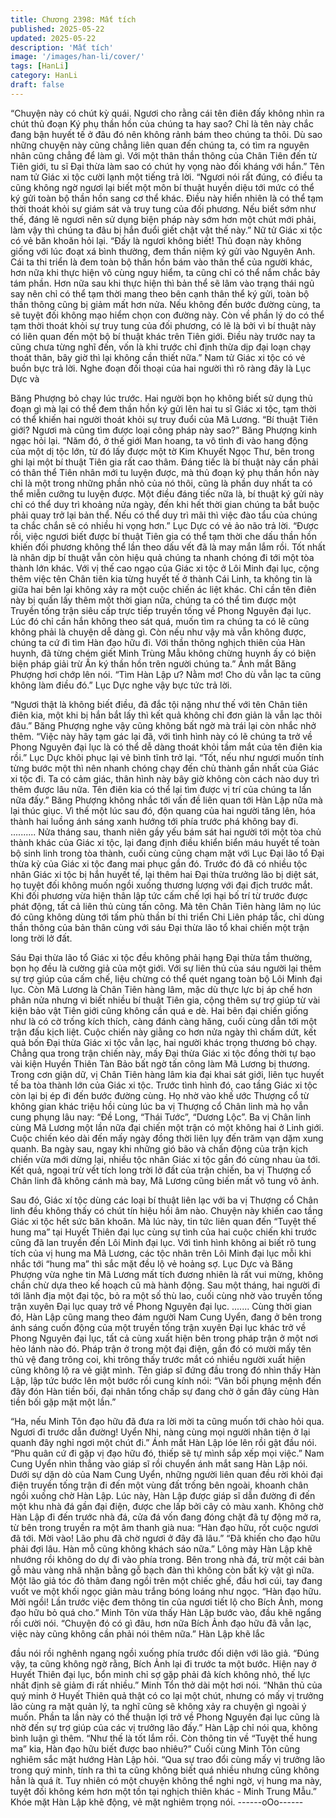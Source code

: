 ```yaml
---
title: Chương 2398: Mất tích
published: 2025-05-22
updated: 2025-05-22
description: 'Mất tích'
image: '/images/han-li/cover/'
tags: [HanLi]
category: HanLi
draft: false
---
```


“Chuyện này có chút kỳ quái. Ngươi cho rằng cái tên điên đấy
không nhìn ra chút thủ đoạn Ký phụ thần hồn của chúng ta hay
sao? Chỉ là tên này chắc đang bận huyết tế ở đâu đó nên không
rảnh bám theo chúng ta thôi. Dù sao những chuyện này cũng
chẳng liên quan đến chúng ta, có tìm ra nguyên nhân cũng chẳng
để làm gì. Với một thân thần thông của Chân Tiên đến từ Tiên
giới, tu sĩ Đại thừa làm sao có chút hy vọng nào đối kháng với
hắn.” Tên nam tử Giác xi tộc cười lạnh một tiếng trả lời.
“Ngươi nói rất đúng, có điều ta cũng không ngờ ngươi lại biết một
môn bí thuật huyền diệu tới mức có thể ký gửi toàn bộ thần hồn
sang cơ thể khác. Điều này hiển nhiên là có thể tạm thời thoát
khỏi sự giám sát và truy tung của đối phương. Nếu biết sớm như
thế, đáng lẽ ngươi nên sử dụng biện pháp này sớm hơn một chút
mới phải, làm vậy thì chúng ta đâu bị hắn đuổi giết chật vật thế
này.” Nữ tử Giác xi tộc có vẻ băn khoăn hỏi lại.
“Đấy là ngươi không biết! Thủ đoạn này không giống với lúc đoạt
xá bình thường, đem thần niệm ký gửi vào Nguyên Anh. Cái ta thi
triển là đem toàn bộ thần hồn bám vào thân thể của người khác,
hơn nữa khi thực hiện vô cùng nguy hiểm, ta cũng chỉ có thể nắm
chắc bảy tám phần. Hơn nữa sau khi thực hiện thì bản thể sẽ lâm
vào trạng thái ngủ say nên chỉ có thể tạm thời mang theo bên
cạnh thân thể ký gửi, toàn bộ thần thông cũng bị giảm mất hơn
nửa. Nếu không đến bước đường cùng, ta sẽ tuyệt đối không
mạo hiểm chọn con đường này. Còn về phần lý do có thể tạm thời
thoát khỏi sự truy tung của đối phương, có lẽ là bởi vì bí thuật này
có liên quan đến một bộ bí thuật khác trên Tiên giới. Điều này
trước nay ta cũng chưa từng nghĩ đến, vốn là khi trước chỉ định
thừa dịp đại loạn chạy thoát thân, bây giờ thì lại không cần thiết
nữa.” Nam tử Giác xi tộc có vẻ buồn bực trả lời.
Nghe đoạn đối thoại của hai người thì rõ ràng đây là Lục Dực và

Băng Phượng bỏ chạy lúc trước.
Hai người bọn họ không biết sử dụng thủ đoạn gì mà lại có thể
đem thần hồn ký gửi lên hai tu sĩ Giác xi tộc, tạm thời có thể khiến
hai người thoát khỏi sự truy đuổi của Mã Lương.
“Bí thuật Tiên giới? Ngươi mà cũng tìm được loại công pháp này
sao?” Băng Phượng kinh ngạc hỏi lại.
“Năm đó, ở thế giới Man hoang, ta vô tình đi vào hang động của
một dị tộc lớn, từ đó lấy được một tờ Kim Khuyết Ngọc Thư, bên
trong ghi lại một bí thuật Tiên gia rất cao thâm. Đáng tiếc là bí
thuật này cần phải có thân thể Tiên nhân mới tu luyện được, mà
thủ đoạn ký phụ thần hồn này chỉ là một trong những phần nhỏ
của nó thôi, cũng là phần duy nhất ta có thể miễn cưỡng tu luyện
được. Một điều đáng tiếc nữa là, bí thuật ký gửi này chỉ có thể
duy trì khoảng nửa ngày, đến khi hết thời gian chúng ta bắt buộc
phải quay trở lại bản thể. Nếu có thể duy trì mãi thì việc đào tẩu
của chúng ta chắc chắn sẽ có nhiều hi vọng hơn.” Lục Dực có vẻ
ảo não trả lời.
“Được rồi, việc ngươi biết được bí thuật Tiên gia có thể tạm thời
che dấu thần hồn khiến đối phương không thể lần theo dấu vết đã
là may mắn lắm rồi. Tốt nhất là nhân dịp bí thuật vẫn còn hiệu quả
chúng ta nhanh chóng đi tới một tòa thành lớn khác. Với vị thế
cao ngạo của Giác xi tộc ở Lôi Minh đại lục, cộng thêm việc tên
Chân tiên kia từng huyết tế ở thành Cái Linh, ta không tin là giữa
hai bên lại không xảy ra một cuộc chiến ác liệt khác. Chỉ cần tên
điên này bị quấn lấy thêm một thời gian nữa, chúng ta có thể tìm
được một Truyền tống trận siêu cấp trực tiếp truyền tống về
Phong Nguyên đại lục. Lúc đó chỉ cần hắn không theo sát quá,
muốn tìm ra chúng ta có lẽ cũng không phải là chuyện dễ dàng gì.
Còn nếu như vậy mà vẫn không được, chúng ta cứ đi tìm Hàn
đạo hữu đi. Với thần thông nghịch thiên của Hàn huynh, đã từng
chém giết Minh Trùng Mẫu không chừng huynh ấy có biện biện
pháp giải trừ Ấn ký thần hồn trên người chúng ta.” Ánh mắt Băng
Phượng hơi chớp lên nói.
“Tìm Hàn Lập ư? Nằm mơ! Cho dù vẫn lạc ta cũng không làm
điều đó.” Lục Dực nghe vậy bực tức trả lời.

“Ngươi thật là không biết điều, đã đắc tội nặng như thế với tên
Chân tiên điên kia, một khi bị hắn bắt lấy thì kết quả không chỉ
đơn giản là vẫn lạc thôi đâu.” Băng Phượng nghe vậy cũng không
bất ngờ mà trái lại còn nhắc nhở thêm.
“Việc này hãy tạm gác lại đã, với tình hình này có lẽ chúng ta trở
về Phong Nguyên đại lục là có thể dễ dàng thoát khỏi tầm mắt
của tên điên kia rồi.” Lục Dực khôi phục lại vẻ bình tĩnh trở lại.
“Tốt, nếu như ngươi muốn tính từng bước một thì nên nhanh
chóng chạy đến chủ thành gần nhất của Giác xi tộc đi. Ta có cảm
giác, thân hình này bây giờ không còn cách nào duy trì thêm
được lâu nữa. Tên điên kia có thể lại tìm được vị trí của chúng ta
lần nữa đấy.” Băng Phượng không nhắc tới vấn đề liên quan tới
Hàn Lập nữa mà lại thúc giục.
Vì thế một lúc sau đó, độn quang của hai người tăng lên, hóa
thành hai luồng ánh sáng xanh hướng tới phía trước phá không
bay đi.
..........
Nửa tháng sau, thanh niên gầy yếu bám sát hai người tới một tòa
chủ thành khác của Giác xi tộc, lại đang định điều khiển biển máu
huyết tế toàn bộ sinh linh trong tòa thành, cuối cùng cũng chạm
mặt với Lục Đại lão tổ Đại thừa kỳ của Giác xi tộc đang mai phục
gần đó.
Trước đó đã có nhiều tộc nhân Giác xi tộc bị hắn huyết tế, lại
thêm hai Đại thừa trưởng lão bị diệt sát, họ tuyệt đối không muốn
ngồi xuống thương lượng với đại địch trước mắt. Khi đối phương
vừa hiện thân lập tức cấm chế lợi hại bố trí từ trước được phát
động, tất cả liên thủ cùng tấn công.
Mà tên Chân Tiên hàng lâm nọ lúc đó cũng không dùng tới tấm
phù thần bí thi triển Chi Liên pháp tắc, chỉ dùng thần thông của
bản thân cùng với sáu Đại thừa lão tổ khai chiến một trận long
trời lở đất.

Sáu Đại thừa lão tổ Giác xi tộc đều không phải hạng Đại thừa tầm
thường, bọn họ đều là cường giả của một giới. Với sự liên thủ
của sáu người lại thêm sự trợ giúp của cấm chế, liệu chừng có
thể quét ngang toàn bộ Lôi Minh đại lục.
Còn Mã Lương là Chân Tiên hàng lâm, mặc dù thực lực bị áp chế
hơn phân nửa nhưng vì biết nhiều bí thuật Tiên gia, cộng thêm sự
trợ giúp từ vài kiện bảo vật Tiên giới cũng không cần quá e dè.
Hai bên đại chiến giống như là có cờ trống kích thích, càng đánh
càng hăng, cuối cùng dẫn tới một trận đấu kịch liệt.
Cuộc chiến này giằng co hơn nửa ngày thì chấm dứt, kết quả bốn
Đại thừa Giác xi tộc vẫn lạc, hai người khác trọng thương bỏ
chạy.
Chẳng qua trong trận chiến này, mấy Đại thừa Giác xi tộc đồng
thời tự bạo vài kiện Huyền Thiên Tàn Bảo bất ngờ tấn công làm
Mã Lương bị thương.
Trong cơn giận dữ, vị Chân Tiên hàng lâm kia đại khai sát giới,
liên tục huyết tế ba tòa thành lớn của Giác xi tộc.
Trước tình hình đó, cao tầng Giác xi tộc còn lại bị ép đi đến bước
đường cùng. Họ nhờ vào khế ước Thượng cổ từ không gian khác
triệu hồi cùng lúc ba vị Thượng cổ Chân linh mà họ vẫn cung
phụng lâu nay: “Đề Long, “Thái Tước”, “Dương Lộc”. Ba vị Chân
linh cùng Mã Lương một lần nữa đại chiến một trận có một không
hai ở Linh giới.
Cuộc chiến kéo dài đến mấy ngày đồng thời liên lụy đến trăm vạn
dặm xung quanh.
Ba ngày sau, ngay khi những gió bão và chấn động của trận kịch
chiến vừa mới dừng lại, nhiều tộc nhân Giác xi tộc gần đó cùng
nhau ùa tới.
Kết quả, ngoại trừ vết tích long trời lở đất của trận chiến, ba vị
Thượng cổ Chân linh đã không cánh mà bay, Mã Lương cũng
biến mất vô tung vô ảnh.

Sau đó, Giác xí tộc dùng các loại bí thuật liên lạc với ba vị
Thượng cổ Chân linh đều không thấy có chút tín hiệu hồi âm nào.
Chuyện này khiến cao tầng Giác xi tộc hết sức băn khoăn.
Mà lúc này, tin tức liên quan đến “Tuyệt thế hung ma” tại Huyết
Thiên đại lục cùng sự tình của hai cuộc chiến khi trước cũng đã
lan truyền đến Lôi Minh đại lục.
Với tình hình không ai biết rõ tung tích của vị hung ma Mã Lương,
các tộc nhân trên Lôi Minh đại lục mỗi khi nhắc tới “hung ma” thì
sắc mặt đều lộ vẻ hoảng sợ.
Lục Dực và Băng Phượng vừa nghe tin Mã Lương mất tích
đương nhiên là rất vui mừng, không chần chừ dựa theo kế hoạch
cũ mà hành động.
Sau một tháng, hai người đi tới lãnh địa một đại tộc, bỏ ra một số
thù lao, cuối cùng nhờ vào truyền tống trận xuyên Đại lục quay trở
về Phong Nguyên đại lục.
.......
Cùng thời gian đó, Hàn Lập cũng mang theo đám người Nam
Cung Uyển, đang ở bên trong ánh sáng cuốn động của một
truyền tống trận xuyên Đại lục khác trở về Phong Nguyên đại lục,
tất cả cùng xuất hiện bên trong pháp trận ở một nơi hẻo lánh nào
đó.
Pháp trận ở trong một đại điện, gần đó có mười mấy tên thủ vệ
đang trông coi, khi trông thấy trước mắt có nhiều người xuất hiện
cũng không lộ ra vẻ giật mình.
Tên giáp sĩ đứng đầu trong đó nhìn thấy Hàn Lập, lập tức bước
lên một bước rồi cung kính nói:
“Vãn bối phụng mệnh đến đây đón Hàn tiền bối, đại nhân tổng
chấp sự đang chờ ở gần đây cùng Hàn tiền bối gặp mặt một lần.”

“Ha, nếu Minh Tôn đạo hữu đã đưa ra lời mời ta cũng muốn tới
chào hỏi qua. Ngươi đi trước dẫn đường! Uyển Nhi, nàng cùng
mọi người nhân tiện ở lại quanh đây nghỉ ngơi một chút đi.” Ánh
mắt Hàn Lập lóe lên rồi gật đầu nói.
“Phu quân cứ đi gặp vị đạo hữu đó, thiếp sẽ tự mình sắp xếp mọi
việc.” Nam Cung Uyển nhìn thẳng vào giáp sĩ rồi chuyển ánh mắt
sang Hàn Lập nói.
Dưới sự dặn dò của Nam Cung Uyển, những người liên quan đều
rời khỏi đại điện truyền tống trận đi đến một vùng đất trống bên
ngoài, khoanh chân ngồi xuống chờ Hàn Lập.
Lúc này, Hàn Lập được giáp sĩ dẫn đường đi đến một khu nhà đá
gần đại điện, được che lấp bởi cây cỏ màu xanh.
Không chờ Hàn Lập đi đến trước nhà đá, cửa đá vốn đang đóng
chặt đã tự động mở ra, từ bên trong truyền ra một âm thanh già
nua:
“Hàn đạo hữu, rốt cuộc ngươi đã tới. Mời vào! Lão phu đã chờ
ngươi ở đây đã lâu.”
“Đã khiến cho đạo hữu phải đợi lâu. Hàn mỗ cũng không khách
sáo nữa.” Lông mày Hàn Lập khẽ nhướng rồi không do dự đi vào
phía trong.
Bên trong nhà đá, trừ một cái bàn gỗ màu vàng nhã nhặn bằng gỗ
bạch đàn thì không còn bất kỳ vật gì nữa.
Một lão giả tóc đỏ thâm đang ngồi trên một chiếc ghế, đầu hơi cúi,
tay đang vuốt ve một khối ngọc giản màu trắng bóng loáng như
ngọc.
“Hàn đạo hữu. Mời ngồi! Lần trước việc đem thông tin của ngươi
tiết lộ cho Bích Ảnh, mong đạo hữu bỏ quá cho.” Minh Tôn vừa
thấy Hàn Lập bước vào, đầu khẽ ngẩng rồi cười nói.
“Chuyện đó có gì đâu, hơn nữa Bích Ảnh đạo hữu đã vẫn lạc,
việc này cũng không cần phải nói thêm nữa.” Hàn Lập khẽ lắc

đầu nói rồi nghênh ngang ngồi xuống phía trước đối diện với lão
giả.
“Đúng vậy, ta cũng không ngờ rằng, Bích Ảnh lại đi trước ta một
bước. Hiện nay ở Huyết Thiên đại lục, bổn minh chỉ sợ gặp phải
đả kích không nhỏ, thế lực nhất định sẽ giảm đi rất nhiều.” Minh
Tổn thở dài một hơi nói.
“Nhân thủ của quý minh ở Huyết Thiên quả thật có co lại một
chút, nhưng có mấy vị trưởng lão cùng ra mặt quản lý, ta nghĩ
cũng sẽ không xảy ra chuyện gì ngoài ý muốn. Phần ta lần này có
thể thuận lợi trở về Phong Nguyên đại lục cũng là nhờ đến sự trợ
giúp của các vị trưởng lão đấy.” Hàn Lập chỉ nói qua, không bình
luận gì thêm.
“Như thế là tốt lắm rồi. Còn thông tin về “Tuyệt thế hung ma” kia,
Hàn đạo hữu biết được bao nhiêu?” Cuối cùng Minh Tôn cũng
nghiêm sắc mặt hướng Hàn Lập hỏi.
“Qua sự trao đổi cùng mấy vị trưởng lão trong quý minh, tính ra
thì ta cũng không biết quá nhiều nhưng cũng không hẳn là quá ít.
Tuy nhiên có một chuyện không thể nghi ngờ, vị hung ma này,
tuyệt đối không kém hơn một tồn tại nghịch thiên khác - Minh
Trung Mẫu.” Khóe mặt Hàn Lập khẽ động, vẻ mặt nghiêm trọng
nói.
------oOo------
